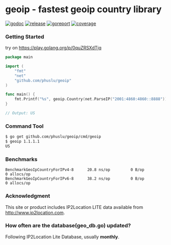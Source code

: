 # geoip - fastest geoip country library

[![godoc][godoc-img]][godoc] [![release][release-img]][release] [![goreport][goreport-img]][goreport] [![coverage][coverage-img]][coverage]

### Getting Started

try on https://play.golang.org/p/0quZRSXdTjq
```go
package main

import (
	"fmt"
	"net"
	"github.com/phuslu/geoip"
)

func main() {
	fmt.Printf("%s", geoip.Country(net.ParseIP("2001:4860:4860::8888")))
}

// Output: US
```

### Command Tool
```bash
$ go get github.com/phuslu/geoip/cmd/geoip
$ geoip 1.1.1.1
US
```

### Benchmarks
```
BenchmarkGeoIpCountryForIPv4-8   	20.8 ns/op	       0 B/op	       0 allocs/op
BenchmarkGeoIpCountryForIPv6-8   	38.2 ns/op	       0 B/op	       0 allocs/op
```

### Acknowledgment
This site or product includes IP2Location LITE data available from http://www.ip2location.com.

### How often are the database(geo_db.go) updated?
Following IP2Location Lite Database, usually **monthly**.

[godoc-img]: http://img.shields.io/badge/godoc-reference-blue.svg
[godoc]: https://godoc.org/github.com/phuslu/geoip
[release-img]: https://img.shields.io/github/v/tag/phuslu/geoip?label=release
[release]: https://github.com/phuslu/geoip/releases
[goreport-img]: https://goreportcard.com/badge/github.com/phuslu/geoip
[goreport]: https://goreportcard.com/report/github.com/phuslu/geoip
[coverage-img]: https://img.shields.io/badge/coverage-100%25-brightgreen
[coverage]: https://gocover.io/github.com/phuslu/geoip
